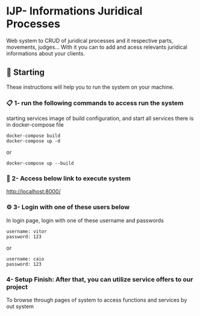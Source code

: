 # IJP- Informations Juridical Processes

Web system to CRUD of juridical processes and it respective parts, movements, judges... With it you can to add and acess relevants  juridical informations about 
your clients.

## 🚀 Starting

These instructions will help you to run the system on your machine.



### 📋 1- run the following commands to access run the system

starting services image of build configuration, and start all services there is in docker-compose file

```
docker-compose build
docker-compose up -d
```

or 

```
docker-compose up --build
```

### 🔧 2- Access below link to execute system




[http://localhost:8000/](http://localhost:8000/)



### ⚙️ 3- Login  with one of these users below

In login page, login with one of these username and passwords 

```
username: vitor
password: 123
```

or 

```
username: caio
password: 123
```

### 4- Setup Finish: After that, you can utilize service offers to our project 

To browse through pages of system to access functions and services by out system
